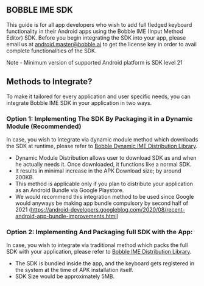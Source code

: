 ## **BOBBLE IME SDK**
This guide is for all app developers who wish to add full fledged keyboard functionality in their Android apps using the Bobble IME (Input Method Editor) SDK. Before you begin integrating the SDK into your app, please email us at android.master@bobble.ai to get the license key in order to avail complete functionalities of the SDK.

Note - Minimum version of supported Android platform is SDK level 21

## **Methods to Integrate?**
To make it tailored for every application and user specific needs, you can integrate Bobble IME SDK in your application in two ways. 

### **Option 1: Implementing The SDK By Packaging it in a Dynamic Module** (Recommended)
In case, you wish to integrate via dynamic module method which downloads the SDK at runtime, please refer to [Bobble Dynamic IME Distribution Library](https://github.com/touchtalent/BobbleIMESDK/blob/master/Readme_Dynamic.md).

* Dynamic Module Distribution allows user to download SDK as and when he actually needs it. Once downloaded, it functions like a normal SDK.
* It results in minimal increase in the APK Download size; by around 200KB.
* This method is applicable only if you plan to distribute your application as an Android Bundle via Google Playstore.
* We would recommend this integration method to be used since Google would anyways be making app bundle compulsory by second half of 2021 (https://android-developers.googleblog.com/2020/08/recent-android-app-bundle-improvements.html)

### **Option 2: Implementing And Packaging full SDK with the App:**
In case, you wish to integrate via traditional method which packs the full SDK with your application, please refer to [Bobble IME Distribution Library](https://github.com/touchtalent/BobbleIMESDK/blob/master/Readme_Gradle.md). 

* The SDK is bundled inside the app, and the keyboard gets registered in the system at the time of APK installation itself.
* SDK Size would be approximately 5MB.
 

 
